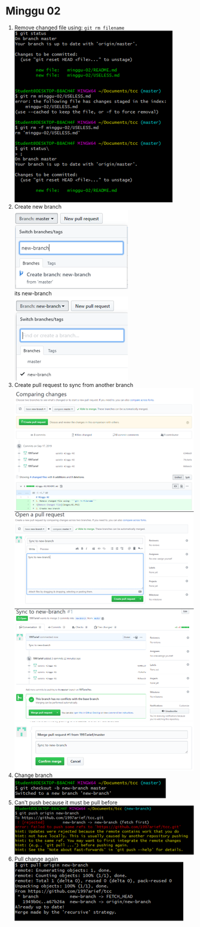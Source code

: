 # Minggu 02  
1. Remove changed file using: ```git rm filename```  
![Remove Changed File](images/01.PNG)  
2. Create new branch  
![Create new branch](images/02.PNG)  
its new-branch  
![Create new branch](images/03.PNG)  
3. Create pull request to sync from another branch  
![Create pull request](images/04.PNG)  
![Create pull request](images/05.PNG)  
![Create pull request](images/06.PNG)  
![Create pull request](images/07.PNG)  
4. Change branch  
![Change branch](images/08.PNG)  
5. Can't push because it must be pull before  
![Bacot](images/09.PNG)  
6. Pull change again  
![Pull change again ](images/10.PNG) 